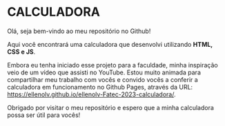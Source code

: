# CALCULADORA  
Olá, seja bem-vindo ao meu repositório no Github!

Aqui você encontrará uma calculadora que desenvolvi utilizando **HTML, CSS e JS**. 

Embora eu tenha iniciado esse projeto para a faculdade, minha inspiração veio de um vídeo que assisti no YouTube. 
Estou muito animada para compartilhar meu trabalho com vocês e convido vocês a conferir a calculadora em funcionamento
no Github Pages, através da URL: https://ellenolv.github.io/ellenolv-Fatec-2023-calculadora/. 


Obrigado por visitar o meu repositório e espero que a minha calculadora possa ser útil para vocês!
